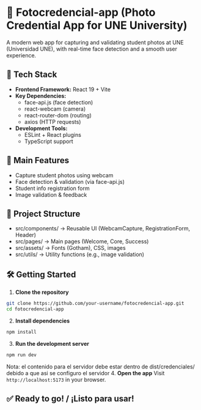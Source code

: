# 📸 Fotocredencial-app (Photo Credential App for UNE University)

A modern web app for capturing and validating student photos at UNE (Universidad UNE), with real-time face detection and a smooth user experience.

## 🚀 Tech Stack
- **Frontend Framework:** React 19 + Vite
- **Key Dependencies:**
  - face-api.js (face detection)
  - react-webcam (camera)
  - react-router-dom (routing)
  - axios (HTTP requests)
- **Development Tools:**
  - ESLint + React plugins
  - TypeScript support

## 🎯 Main Features
- Capture student photos using webcam
- Face detection & validation (via face-api.js)
- Student info registration form
- Image validation & feedback

## 📂 Project Structure
- src/components/ → Reusable UI (WebcamCapture, RegistrationForm, Header)
- src/pages/ → Main pages (Welcome, Core, Success)
- src/assets/ → Fonts (Gotham), CSS, images
- src/utils/ → Utility functions (e.g., image validation)

## 🛠️ Getting Started

1. **Clone the repository**
```bash
git clone https://github.com/your-username/fotocredencial-app.git
cd fotocredencial-app
```

2. **Install dependencies**
```bash
npm install
```

3. **Run the development server**
```bash
npm run dev
```
Nota: el contenido para el servidor debe estar dentro de dist/credenciales/ debido a que asi se configuro el servidor
4. **Open the app**
Visit `http://localhost:5173` in your browser.

## ✅ Ready to go! / ¡Listo para usar!